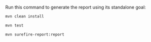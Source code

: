 Run this command to generate the report using its standalone goal:

```bash
mvn clean install
```

```bash
mvn test
```

```bash
mvn surefire-report:report 
```
